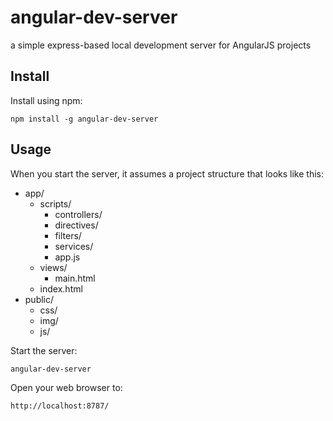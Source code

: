 # angular-dev-server
a simple express-based local development server for AngularJS projects

## Install

Install using npm:

    npm install -g angular-dev-server

## Usage

When you start the server, it assumes a project structure that looks like this:

* app/
  * scripts/
    * controllers/
    * directives/
    * filters/
    * services/
    * app.js
  * views/
    * main.html
  * index.html
* public/
  * css/
  * img/
  * js/

Start the server:

    angular-dev-server

Open your web browser to:

    http://localhost:8787/

